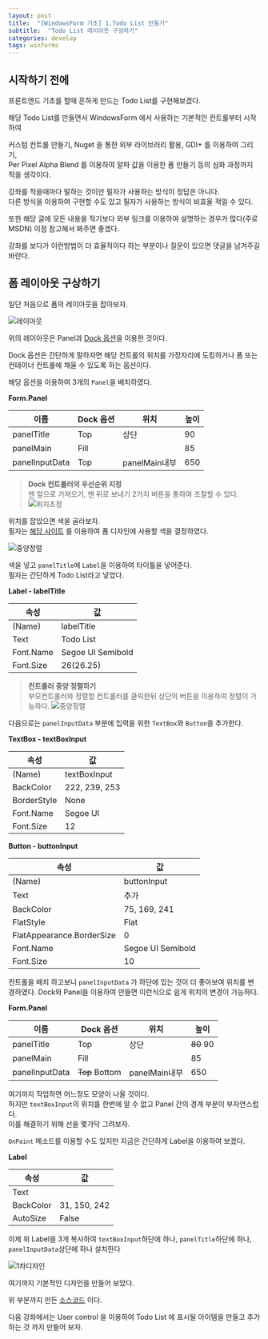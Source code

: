 ```yaml
---
layout: post
title:  "[WindowsForm 기초] 1.Todo List 만들기"
subtitle:  "Todo List 레이아웃 구성하기"
categories: develop
tags: winforms
---
```


## 시작하기 전에

프론트엔드 기초를 할때 흔하게 만드는 Todo List를 구현해보겠다.

해당 Todo List를 만들면서 WindowsForm 에서 사용하는 기본적인 컨트롤부터 시작하여

커스텀 컨트롤 만들기, Nuget 을 통한 외부 라이브러리 활용, GDI+ 를 이용하여 그리기,  
Per Pixel Alpha Blend 를 이용하여 알파 값을 이용한 폼 만들기 등의 심화 과정까지 적을 생각이다.

강좌를 적을때마다 말하는 것이만 필자가 사용하는 방식이 정답은 아니다.  
다른 방식을 이용하여 구현할 수도 있고 필자가 사용하는 방식이 비효울 적일 수 있다.

또한 해당 글에 모든 내용을 적기보다 외부 링크를 이용하여 설명하는 경우가 많다(주로 MSDN) 이점 참고해서 봐주면 좋겠다.

강좌를 보다가 이런방법이 더 효율적이다 하는 부분이나 질문이 있으면 댓글을 남겨주길 바란다.

## 폼 레이아웃 구상하기

일단 처음으로 폼의 레이아웃을 잡아보자.

![레이아웃](/assets/img/dev/winforms/todo-list/1/레이아웃.png)

위의 레이아웃은 Panel과 [Dock 옵션](https://docs.microsoft.com/ko-kr/dotnet/framework/winforms/controls/how-to-dock-controls-on-windows-forms)을 이용한 것이다.

Dock 옵션은 간단하게 말하자면 해당 컨트롤의 위치를 가장자리에 도킹하거나 폼 또는 컨테이너 컨트롤에 채울 수 있도록 하는 옵션이다.

해당 옵션을 이용하여 3개의 `Panel`을 배치하였다.

**Form.Panel**  
  
| 이름             | Dock 옵션 | 위치          | 높이  |
|----------------|---------|-------------|-----|
| panelTitle     | Top     | 상단          | 90  |
| panelMain      | Fill    |             | 85  |
| panelInputData | Top     | panelMain내부 | 650 |
  

> **Dock 컨트롤러의 우선순위 지정**  
맨 앞으로 가져오기, 맨 뒤로 보내기 2가지 버튼을 통하여 조절할 수 있다.  
![위치조정](/assets/img/dev/winforms/todo-list/1/위치조정.png)

위치를 잡았으면 색을 골라보자.  
필자는 [해당 사이트](https://paletton.com/#uid=13x0u0khZWH4b+8bMX+n-WetUWn) 를 이용하여 폼 디자인에 사용할 색을 결정하였다.

![중양정렬](/assets/img/dev/winforms/todo-list/1/색상결정.png)


색을 넣고 `panelTitle`에 `Label`을 이용하여 타이틀을 넣어준다.  
필자는 간단하게 Todo List라고 넣었다.  

**Label - labelTitle**  
   
| 속성        | 값                 |
|-----------|-------------------|
| (Name)    | labelTitle        |
| Text      | Todo List         |
| Font.Name | Segoe UI Semibold |
| Font.Size | 26(26.25)         |
  

> **컨트롤러 중양 정렬하기**  
부모컨트롤러와 정렬할 컨트롤러를 클릭한뒤 상단의 버튼을 이용하여 정렬이 가능하다.
![중양정렬](/assets/img/dev/winforms/todo-list/1/중양정렬.png)

다음으로는 `panelInputData` 부분에 입력을 위한 `TextBox`와 `Button`을 추가한다.

**TextBox - textBoxInput**  
  
| 속성          | 값                                   |
|-------------|-------------------------------------|
| (Name)      | textBoxInput                        |
| BackColor   | 222, 239, 253 |
| BorderStyle | None                                |
| Font.Name   | Segoe UI                            |
| Font.Size   | 12                                  |
  

**Button - buttonInput**  
  
| 속성                        | 값                 |
|---------------------------|-------------------|
| (Name)                    | buttonInput       |
| Text                      | 추가                |
| BackColor                 | 75, 169, 241      |
| FlatStyle                 | Flat              |
| FlatAppearance.BorderSize | 0                 |
| Font.Name                 | Segoe UI Semibold |
| Font.Size                 | 10                |
  

컨트롤을 배치 하고보니 `panelInputData` 가 하단에 있는 것이 더 좋아보여 위치를 변경하였다.
Dock와 Panel을 이용하여 만들면 이런식으로 쉽게 위치의 변경이 가능하다.   

**Form.Panel**  
  
| 이름             | Dock 옵션        | 위치          | 높이        |
|----------------|----------------|-------------|-----------|
| panelTitle     | Top            | 상단          | ~~80~~ 90 |
| panelMain      | Fill           |             | 85        |
| panelInputData | ~~Top~~ Bottom | panelMain내부 | 650       |
  

여기까지 작업하면 어느정도 모양이 나올 것이다.  
하지만 `textBoxInput`의 위치를 한번에 알 수 없고 Panel 간의 경계 부분이 부자연스럽다.  
이를 해결하기 위해 선을 몇가닥 그려보자.

`OnPaint` 메소드를 이용할 수도 있지만 지금은 간단하게 Label을 이용하여 보겠다.

**Label**  
  
| 속성        | 값            |
|-----------|--------------|
| Text      |              |
| BackColor | 31, 150, 242 |
| AutoSize  | False        |
  

이제 위 Label을 3개 복사하여 `textBoxInput`하단에 하나, `panelTitle`하단에 하나, `panelInputData`상단에 하나 설치한다

![1차디자인](/assets/img/dev/winforms/todo-list/1/1차디자인.png)

여기까지 기본적인 디자인을 만들어 보았다.

위 부분까지 만든 [소스코드](https://github.com/Hot-key/Winform-TodoList/tree/16641a44dcba8538a4d9eb7b4cdbb7d677058b0d) 이다.

다음 강좌에서는 User control 을 이용하여 Todo List 에 표시될 아이템을 만들고 추가하는 것 까지 만들어 보자.